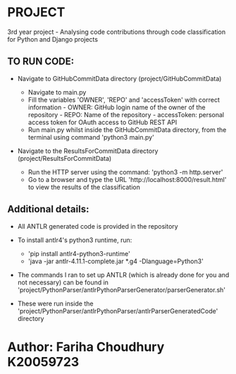 # PROJECT
3rd year project - Analysing code contributions through code classification for Python and Django projects




## TO RUN CODE:

- Navigate to GitHubCommitData directory  (project/GitHubCommitData)
    - Navigate to main.py
    - Fill the variables 'OWNER', 'REPO' and 'accessToken' with correct information
            - OWNER: GitHub login name of the owner of the repository 
            - REPO: Name of the repository 
            - accessToken: personal access token for OAuth access to GitHub REST API
    - Run main.py whilst inside the GitHubCommitData directory, from the terminal using command 'python3 main.py'

-  Navigate to the ResultsForCommitData directory  (project/ResultsForCommitData)
    - Run the HTTP server using the command:  'python3 -m http.server'
    - Go to a browser and type the URL 'http://localhost:8000/result.html' to view the results of the classification


## Additional details:
- All ANTLR generated code is provided in the repository

- To install antlr4's python3 runtime, run: 
    - 'pip install antlr4-python3-runtime'
    - 'java -jar antlr-4.11.1-complete.jar *.g4 -Dlanguage=Python3'


- The commands I ran to set up ANTLR (which is already done for you and not necessary) can be found in 'project/PythonParser/antlrPythonParserGenerator/parserGenerator.sh'
- These were run inside the 'project/PythonParser/antlrPythonParser/antlrParserGeneratedCode' directory 


# Author: Fariha Choudhury K20059723


